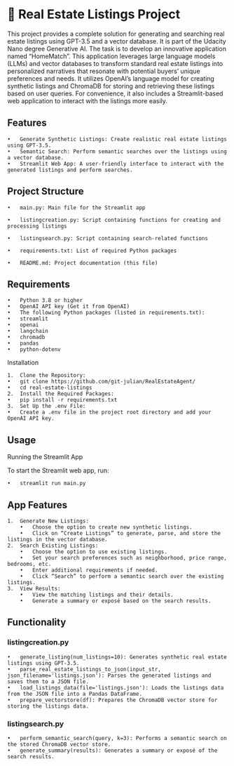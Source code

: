 # 🏡 Real Estate Listings Project

This project provides a complete solution for generating and searching real estate listings using GPT-3.5 and a vector database. It is part of the Udacity Nano degree Generative AI. The task is to develop an innovative application named “HomeMatch”. This application leverages large language models (LLMs) and vector databases to transform standard real estate listings into personalized narratives that resonate with potential buyers’ unique preferences and needs. It utilizes OpenAI’s language model for creating synthetic listings and ChromaDB for storing and retrieving these listings based on user queries. For convenience, it also includes a Streamlit-based web application to interact with the listings more easily.

## Features

	•	Generate Synthetic Listings: Create realistic real estate listings using GPT-3.5.
	•	Semantic Search: Perform semantic searches over the listings using a vector database.
	•	Streamlit Web App: A user-friendly interface to interact with the generated listings and perform searches.

## Project Structure

	•	main.py: Main file for the Streamlit app

	•	listingcreation.py: Script containing functions for creating and processing listings

	•	listingsearch.py: Script containing search-related functions

	•	requirements.txt: List of required Python packages

	•	README.md: Project documentation (this file)

## Requirements

	•	Python 3.8 or higher
	•	OpenAI API key (Get it from OpenAI)
	•	The following Python packages (listed in requirements.txt):
	•	streamlit
	•	openai
	•	langchain
	•	chromadb
	•	pandas
	•	python-dotenv

Installation

	1.	Clone the Repository:
	•	git clone https://github.com/git-julian/RealEstateAgent/
	•	cd real-estate-listings
	2.	Install the Required Packages:
	•	pip install -r requirements.txt
	3.	Set Up the .env File:
	•	Create a .env file in the project root directory and add your OpenAI API key.

## Usage

Running the Streamlit App

To start the Streamlit web app, run:

	•	streamlit run main.py

## App Features

	1.	Generate New Listings:
		•	Choose the option to create new synthetic listings.
		•	Click on “Create Listings” to generate, parse, and store the listings in the vector database.
	2.	Search Existing Listings:
		•	Choose the option to use existing listings.
		•	Set your search preferences such as neighborhood, price range, bedrooms, etc.
		•	Enter additional requirements if needed.
		•	Click “Search” to perform a semantic search over the existing listings.
	3.	View Results:
		•	View the matching listings and their details.
		•	Generate a summary or exposé based on the search results.

## Functionality

### listingcreation.py

	•	generate_listing(num_listings=10): Generates synthetic real estate listings using GPT-3.5.
	•	parse_real_estate_listings_to_json(input_str, json_filename='listings.json'): Parses the generated listings and saves them to a JSON file.
	•	load_listings_data(file='listings.json'): Loads the listings data from the JSON file into a Pandas DataFrame.
	•	prepare_vectorstore(df): Prepares the ChromaDB vector store for storing the listings data.

### listingsearch.py

	•	perform_semantic_search(query, k=3): Performs a semantic search on the stored ChromaDB vector store.
	•	generate_summary(results): Generates a summary or exposé of the search results.